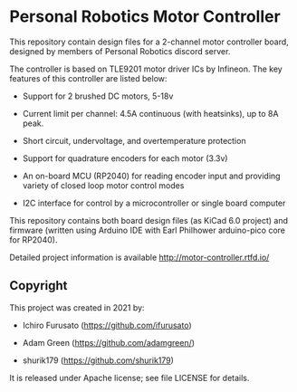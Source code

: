 # Personal Robotics Motor Controller


This repository contain design files for a 2-channel motor
controller board, designed by members of Personal Robotics discord server.


The controller is based on TLE9201 motor driver ICs by Infineon. The  key
features of this controller are listed below:

* Support for 2 brushed DC motors, 5-18v

* Current limit per channel: 4.5A continuous (with heatsinks), up to 8A peak.

* Short circuit, undervoltage, and overtemperature protection

* Support for quadrature encoders for each motor (3.3v)

* An on-board MCU (RP2040) for reading encoder input and
  providing variety of closed loop motor control modes

* I2C interface for control by a microcontroller or single board computer

This repository contains both board design files (as KiCad 6.0 project) and
firmware (written using Arduino IDE with Earl Philhower arduino-pico core for RP2040).

Detailed project information is available http://motor-controller.rtfd.io/

## Copyright

This project was created in 2021  by:

* Ichiro Furusato  (https://github.com/ifurusato)

* Adam Green (https://github.com/adamgreen/)

* shurik179 (https://github.com/shurik179)

It is released under Apache license; see file LICENSE for details.
